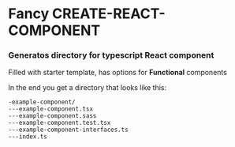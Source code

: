 # Fancy CREATE-REACT-COMPONENT

### Generatos directory for typescript React component

Filled with starter template, has options for **Functional** components

In the end you get a directory that looks like this:

```
-example-component/
---example-component.tsx
---example-component.sass
---example-component.test.tsx
---example-component-interfaces.ts
---index.ts
```

